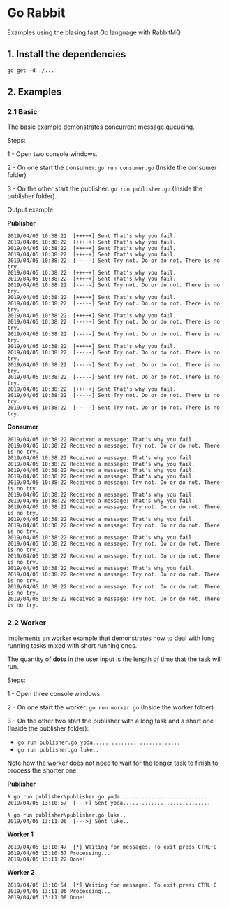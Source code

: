 # Go Rabbit
Examples using the blasing fast Go language with RabbitMQ

## 1. Install the dependencies
`go get -d ./...`

## 2. Examples

### 2.1 Basic
The basic example demonstrates concurrent message queueing.

Steps:

1 - Open two console windows.

2 - On one start the consumer: `go run consumer.go` (Inside the consumer folder)

3 - On the other start the publisher: `go run publisher.go` (Inside the publisher folder).

Output example:

**Publisher**
    
    2019/04/05 10:38:22  [+++++] Sent That's why you fail.
    2019/04/05 10:38:22  [+++++] Sent That's why you fail.
    2019/04/05 10:38:22  [+++++] Sent That's why you fail.
    2019/04/05 10:38:22  [+++++] Sent That's why you fail.
    2019/04/05 10:38:22  [-----] Sent Try not. Do or do not. There is no try.
    2019/04/05 10:38:22  [+++++] Sent That's why you fail.
    2019/04/05 10:38:22  [+++++] Sent That's why you fail.
    2019/04/05 10:38:22  [-----] Sent Try not. Do or do not. There is no try.
    2019/04/05 10:38:22  [+++++] Sent That's why you fail.
    2019/04/05 10:38:22  [-----] Sent Try not. Do or do not. There is no try.
    2019/04/05 10:38:22  [+++++] Sent That's why you fail.
    2019/04/05 10:38:22  [-----] Sent Try not. Do or do not. There is no try.
    2019/04/05 10:38:22  [-----] Sent Try not. Do or do not. There is no try.
    2019/04/05 10:38:22  [+++++] Sent That's why you fail.
    2019/04/05 10:38:22  [-----] Sent Try not. Do or do not. There is no try.
    2019/04/05 10:38:22  [-----] Sent Try not. Do or do not. There is no try.
    2019/04/05 10:38:22  [-----] Sent Try not. Do or do not. There is no try.
    2019/04/05 10:38:22  [+++++] Sent That's why you fail.
    2019/04/05 10:38:22  [-----] Sent Try not. Do or do not. There is no try.
    2019/04/05 10:38:22  [-----] Sent Try not. Do or do not. There is no try.

**Consumer**

    2019/04/05 10:38:22 Received a message: That's why you fail.
    2019/04/05 10:38:22 Received a message: Try not. Do or do not. There is no try.
    2019/04/05 10:38:22 Received a message: That's why you fail.
    2019/04/05 10:38:22 Received a message: That's why you fail.
    2019/04/05 10:38:22 Received a message: That's why you fail.
    2019/04/05 10:38:22 Received a message: That's why you fail.
    2019/04/05 10:38:22 Received a message: Try not. Do or do not. There is no try.
    2019/04/05 10:38:22 Received a message: That's why you fail.
    2019/04/05 10:38:22 Received a message: That's why you fail.
    2019/04/05 10:38:22 Received a message: Try not. Do or do not. There is no try.
    2019/04/05 10:38:22 Received a message: That's why you fail.
    2019/04/05 10:38:22 Received a message: Try not. Do or do not. There is no try.
    2019/04/05 10:38:22 Received a message: That's why you fail.
    2019/04/05 10:38:22 Received a message: Try not. Do or do not. There is no try.
    2019/04/05 10:38:22 Received a message: Try not. Do or do not. There is no try.
    2019/04/05 10:38:22 Received a message: That's why you fail.
    2019/04/05 10:38:22 Received a message: Try not. Do or do not. There is no try.
    2019/04/05 10:38:22 Received a message: Try not. Do or do not. There is no try.
    2019/04/05 10:38:22 Received a message: Try not. Do or do not. There is no try.

### 2.2 Worker

Implements an worker example that demonstrates how to deal with long running tasks mixed with short running ones.

The quantity of **dots** in the user input is the length of time that the task will run.

Steps:

1 - Open three console windows.

2 - On one start the worker: `go run worker.go` (Inside the worker folder)

3 - On the other two start the publisher with a long task and a short one (Inside the publisher folder):

- `go run publisher.go yoda............................`
- `go run publisher.go luke..`

Note how the worker does not need to wait for the longer task to finish to process the shorter one:

**Publisher**

    λ go run publisher\publisher.go yoda............................
    2019/04/05 13:10:57  [--->] Sent yoda............................

    λ go run publisher\publisher.go luke..
    2019/04/05 13:11:06  [--->] Sent luke..

**Worker 1**

    2019/04/05 13:10:47  [*] Waiting for messages. To exit press CTRL+C
    2019/04/05 13:10:57 Processing...
    2019/04/05 13:11:22 Done!

**Worker 2**

    2019/04/05 13:10:54  [*] Waiting for messages. To exit press CTRL+C
    2019/04/05 13:11:06 Processing...
    2019/04/05 13:11:08 Done!


